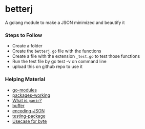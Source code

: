# betterj
A golang module to make a JSON minimized and beautify it 

### Steps to Follow
* Create a folder 
* Create the `betterj.go` file with the functions 
* Create a file with the extension `_test.go` to test those functions
* Run the test file by go test -v on command line
* upload this on github repo to use it

### Helping Material
* [go-modules](https://dev.to/kingkunte_/go-modules-beginners-guide-4a7p#:~:text=In%20the%20Go%20programming%20language,in%20the%20module's%20root%20directory.)
* [packages-working](https://www.youtube.com/watch?v=gwimC8T9kok&list=PLXQpH_kZIxTWUe-Ee-DZEX5gfeoo4tHV6&index=30)
* [What is `panic`?](https://gobyexample.com/panic)
* [buffer](https://pkg.go.dev/bytes#example-Buffer)
* [encoding-JSON](https://pkg.go.dev/encoding/json)
* [testing-package](https://pkg.go.dev/testing)
* [Usecase for byte](https://stackoverflow.com/questions/10826651/when-to-use-byte-or-string-in-go)

